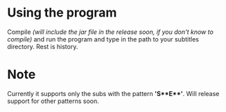 # Using the program
Compile _(will include the jar file in the release soon, if you don't know to compile)_ and run the program and type in the path to your subtitles directory. Rest is history.

# Note
Currently it supports only the subs with the pattern **'S\*\*E\*\*'**. Will release support for other patterns soon.